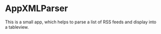 AppXMLParser
============
This is a small app, which helps to parse a list of RSS feeds and display into a tableview.
